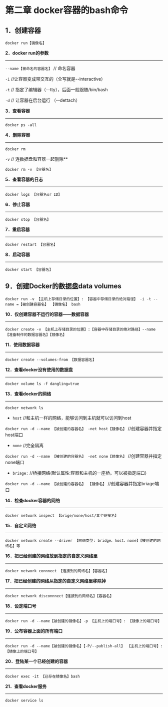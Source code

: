 第二章 docker容器的bash命令
==================
**1．创建容器**
--------------
`docker run【镜像名】`















**2．docker run的参数**















------------------















`--name【被命名的容器名】`    // 命名容器















`-i`     //让容器变成带交互的（全写就是--interactive）















`-t`     // 指定了编辑器（--tty），后面一般跟随/bin/bash















`-d`     // 让容器在后台运行 （--dettach）















**3．查看容器**















--------------















`docker ps -all`















**4．删除容器**















--------------















`docker rm`















`-v`  // 连数据盘和容器一起删除**















`docker rm -v 【容器名】`















**5．查看容器的日志**















--------------















`docker logs 【容器名or ID】`















**6．停止容器**















--------------















`docker stop 【容器名】`















**7．重启容器**















--------------















`docker restart 【容器名】`















**8．启动容器**















--------------















`docker start 【容器名】`















**9．创建Docker的数据盘data volumes**
--------------
`docker run -v 【主机上存储目录的位置】: 【容器中存储目录的绝对路径】 -i -t --name =【被创建容器名】 【镜像名】 bash`















**10．仅创建容器不运行的容器——数据容器**















--------------















`docker create -v 【主机上存储目录的位置】:【容器中存储目录的绝对路径】--name 【准备制作的数据容器名】【镜像名】`















**11．使用数据容器**















--------------















`docker create --volumes-from 【数据容器名】`















**12．查看docker没有使用的数据盘**















--------------















`docker volume ls -f dangling=true`















**13．查看docker的网络**















--------------















`docker network ls`















* `host` //和主机一样的网络，能够访问到主机就可以访问到host















`docker run -d --name 【被创建的容器名】 -net host【镜像名】` //创建容器并指定host端口















* `none` //完全隔离















`docker run -d --name 【被创建的容器名】 -net none【镜像名】` //创建容器并指定none端口















* `briage:` //桥接网络(默认属性:容器和主机的一座桥。可以被指定端口)















`docker run -d --name 【被创建的容器名】 【镜像名】` //创建容器并指定briage端口















**14．检查docker容器的网络**















--------------















`docker network inspect 【brige/none/host/某个链接名】`















**15．自定义网络**















--------------















`docker network create --driver 【网络类型: bridge、host、none】【被创建的网络名】等`















**16．把已经创建的网络放到指定的自定义网络里**















--------------















`docker network connnect 【连接到的网络名】【容器名】`















**17．把已经创建的网络从指定的自定义网络里移除掉**















--------------















`docker network disconnnect【连接到的网络名】【容器名】`















**18．设定端口号**















--------------















`docker run -d --name【被创建的镜像名】-p 【主机上的端口号】: 【镜像上的端口号】`















**19．公布容器上面的所有端口**















--------------















`docker run -d --name【被创建的镜像名】【-P/--publish-all】 【主机上的端口号】: 【镜像上的端口号】`















**20．登陆某一个已经创建的容器**















--------------















`docker exec -it 【已存在镜像名】bash`















**21．查看docker服务**















--------------















`docker service ls`







